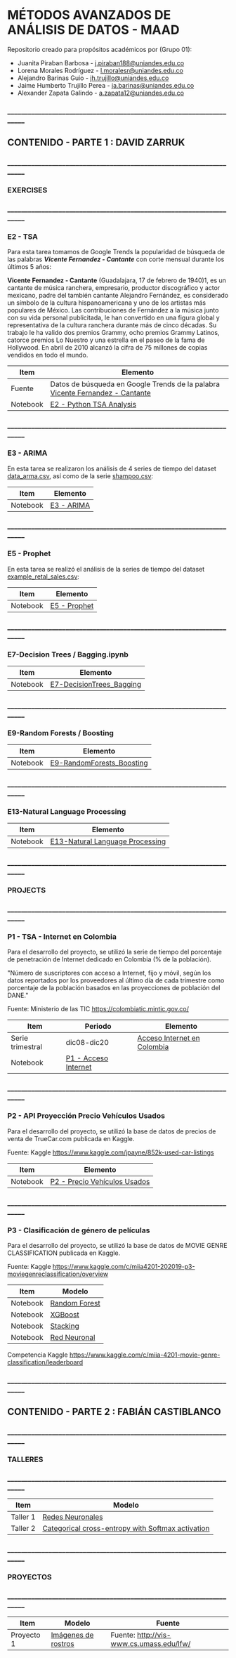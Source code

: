 # MÉTODOS AVANZADOS DE ANÁLISIS DE DATOS - MAAD
Repositorio creado para propósitos académicos por (Grupo 01):

- Juanita Piraban Barbosa - <j.piraban188@uniandes.edu.co>
- Lorena Morales Rodríguez - <l.moralesr@uniandes.edu.co>
- Alejandro Barinas Guio - <jh.trujillo@uniandes.edu.co>
- Jaime Humberto Trujillo Perea - <ja.barinas@uniandes.edu.co>
- Alexander Zapata Galindo - <a.zapata12@uniandes.edu.co>

### _____________________________________________________________________
## CONTENIDO - PARTE 1 : DAVID ZARRUK
### _____________________________________________________________________
### EXERCISES
### _____________________________________________________________________

### E2 - TSA 

Para esta tarea tomamos de Google Trends la popularidad de búsqueda de las palabras ***Vicente Fernandez - Cantante*** con corte mensual durante los últimos 5 años:

**Vicente Fernandez - Cantante** (Guadalajara, 17 de febrero de 1940)1, es un cantante de música ranchera, empresario, productor discográfico y actor mexicano, padre del también cantante Alejandro Fernández, es considerado un símbolo de la cultura hispanoamericana y uno de los artistas más populares de México. Las contribuciones de Fernández a la música junto con su vida personal publicitada, le han convertido en una figura global y representativa de la cultura ranchera durante más de cinco décadas. Su trabajo le ha valido dos premios Grammy, ocho premios Grammy Latinos, catorce premios Lo Nuestro y una estrella en el paseo de la fama de Hollywood. En abril de 2010 alcanzó la cifra de 75 millones de copias vendidos en todo el mundo.

| Item | Elemento |
| --- | --- |
| Fuente    | Datos de búsqueda en Google Trends de la palabra  [Vicente Fernandez - Cantante](https://trends.google.es/trends/explore?date=today%205-y&geo=CO&q=%2Fm%2F067swc)|
| Notebook           | [E2 - Python TSA Analysis](https://github.com/jega1228/MAAD_Grupo_1/blob/master/E2%20-%20Python%20TSA%20Analysis.ipynb)|

### _____________________________________________________________________

### E3 - ARIMA

En esta tarea se realizaron los análisis de 4 series de tiempo del dataset [data_arma.csv](https://github.com/jega1228/MAAD_Grupo_1/blob/master/DataSet/data_arma.csv), así como de la serie [shampoo.csv](https://github.com/jega1228/MAAD_Grupo_1/blob/master/DataSet/shampoo.csv):

| Item | Elemento |
| --- | --- |
| Notebook  | [E3 - ARIMA](https://github.com/jega1228/MAAD_Grupo_1/blob/master/E3%20-%20ARIMA.ipynb)|

### _____________________________________________________________________

### E5 - Prophet 

En esta tarea se realizó el análisis de la series de tiempo del dataset [example_retal_sales.csv](https://github.com/jega1228/MAAD_Grupo_1/blob/master/DataSet/example_retail_sales.csv):

| Item | Elemento |
| --- | --- |
| Notebook  | [E5 - Prophet](https://github.com/jega1228/MAAD_Grupo_1/blob/master/E5%20-%20Prophet.ipynb)|

### _____________________________________________________________________

### E7-Decision Trees / Bagging.ipynb 


| Item | Elemento |
| --- | --- |
| Notebook  | [E7-DecisionTrees_Bagging](https://github.com/jega1228/MAAD_Grupo_1/blob/master/E7-DecisionTrees_Bagging.ipynb)|

### _____________________________________________________________________

### E9-Random Forests / Boosting 

| Item | Elemento |
| --- | --- |
| Notebook  | [E9-RandomForests_Boosting](https://github.com/jega1228/MAAD_Grupo_1/blob/master/E9-RandomForests_Boosting.ipynb)|

### _____________________________________________________________________

### E13-Natural Language Processing 

| Item | Elemento |
| --- | --- |
| Notebook  | [E13-Natural Language Processing](https://github.com/jega1228/MAAD_Grupo_1/blob/master/E13%20-%20ClassHomeworksAnalysis.ipynb)|



### _____________________________________________________________________
### PROJECTS
### _____________________________________________________________________

### P1 - TSA - Internet en Colombia

Para el desarrollo del proyecto, se utilizó la serie de tiempo del porcentaje de penetración de Internet dedicado en Colombia (% de la población).

"Número de suscriptores con acceso a Internet, fijo y móvil, según los datos reportados por los proveedores al último día de cada trimestre como porcentaje de la población basados en las proyecciones de población del DANE."

Fuente: Ministerio de las TIC
https://colombiatic.mintic.gov.co/


| Item | Periodo | Elemento |
| --- | --- | --- |
| Serie trimestral | dic08-dic20 |[Acceso Internet en Colombia](https://github.com/jega1228/MAAD_Grupo_1/blob/master/DataSet/P1_Serie_Acceso_Internet_Trim.xlsx)|
| Notebook  | [P1 - Acceso Internet](https://github.com/jega1228/MAAD_Grupo_1/blob/master/P1%20-%20Acceso%20%20Internet%20Trim.ipynb)|


### _____________________________________________________________________

### P2 - API Proyección Precio Vehículos Usados

Para el desarrollo del proyecto, se utilizó la base de datos de precios de venta de TrueCar.com publicada en Kaggle. 

Fuente: Kaggle 
https://www.kaggle.com/jpayne/852k-used-car-listings

| Item  | Elemento |
| --- | --- |
| Notebook  | [P2 - Precio Vehículos Usados](https://github.com/jega1228/MAAD_Grupo_1/blob/master/P2%20-%20API%20Precio%20Vehiculos%20Usados.ipynb)|


### _____________________________________________________________________

### P3 - Clasificación de género de películas

Para el desarrollo del proyecto, se utilizó la base de datos de MOVIE GENRE CLASSIFICATION publicada en Kaggle. 

Fuente: Kaggle 
https://www.kaggle.com/c/miia4201-202019-p3-moviegenreclassification/overview

| Item  | Modelo | 
| --- | --- | 
| Notebook  | [Random Forest](https://github.com/jega1228/MAAD_Grupo_1/blob/master/P3-MovieGenrePrediction-RandomForest.ipynb)|
| Notebook  | [XGBoost](https://github.com/jega1228/MAAD_Grupo_1/blob/master/P3-MovieGenrePrediction-XGB.ipynb)|
| Notebook  | [Stacking](https://github.com/jega1228/MAAD_Grupo_1/blob/master/P3-MovieGenrePrediction-Stacking.ipynb)|
| Notebook  | [Red Neuronal](https://github.com/jega1228/MAAD_Grupo_1/blob/master/P3-MovieGenrePrediction-RedNeuronal.ipynb)|

Competencia Kaggle
https://www.kaggle.com/c/miia-4201-movie-genre-classification/leaderboard


### _____________________________________________________________________
## CONTENIDO - PARTE 2 : FABIÁN CASTIBLANCO
### _____________________________________________________________________
### TALLERES
### _____________________________________________________________________

| Item  | Modelo | 
| --- | --- | 
| Taller 1  | [Redes Neuronales](https://github.com/jega1228/MAAD_Grupo_1/blob/master/T1%20-%20Redes%20Neuronales-VF.ipynb)|
| Taller 2  | [Categorical cross-entropy with Softmax activation](https://github.com/jega1228/MAAD_Grupo_1/blob/master/T2%20-%20MAAD%202%20-%20CrossEntropy.pdf)|

### _____________________________________________________________________
### PROYECTOS
### _____________________________________________________________________

| Item  | Modelo |  Fuente | 
| --- | --- | -- |
| Proyecto 1  | [Imágenes de rostros](https://github.com/jega1228/MAAD_Grupo_1/blob/master/P1%20-%20MAAD%202%20-%20Imagenes.ipynb)| Fuente: http://vis-www.cs.umass.edu/lfw/ |


